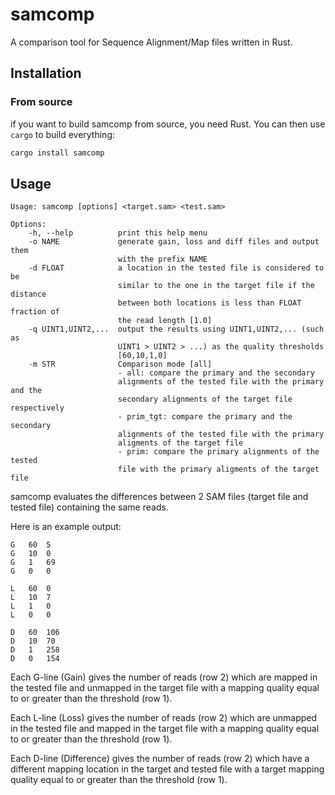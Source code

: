 # samcomp

A comparison tool for Sequence Alignment/Map files written in Rust.

## Installation

### From source
if you want to build samcomp from source, you need Rust. You can then use `cargo` to build everything:

```bash
cargo install samcomp
```

## Usage

```
Usage: samcomp [options] <target.sam> <test.sam>

Options:
    -h, --help          print this help menu
    -o NAME             generate gain, loss and diff files and output them
                        with the prefix NAME
    -d FLOAT            a location in the tested file is considered to be
                        similar to the one in the target file if the distance
                        between both locations is less than FLOAT fraction of
                        the read length [1.0]
    -q UINT1,UINT2,...  output the results using UINT1,UINT2,... (such as
                        UINT1 > UINT2 > ...) as the quality thresholds
                        [60,10,1,0]
    -m STR              Comparison mode [all]
                        - all: compare the primary and the secondary
                        alignments of the tested file with the primary and the
                        secondary alignments of the target file respectively
                        - prim_tgt: compare the primary and the secondary
                        alignments of the tested file with the primary
                        aligments of the target file
                        - prim: compare the primary alignments of the tested
                        file with the primary aligments of the target file
```

samcomp evaluates the differences between 2 SAM files (target file and tested file) containing the same reads.

Here is an example output:

```
G	60	5
G	10	0
G	1	69
G	0	0

L	60	0
L	10	7
L	1	0
L	0	0

D	60	106
D	10	70
D	1	258
D	0	154
```

Each G-line (Gain) gives the number of reads (row 2) which are mapped in the tested file and unmapped in the target file with a mapping quality equal to or greater than the threshold (row 1).

Each L-line (Loss) gives the number of reads (row 2) which are unmapped in the tested file and mapped in the target file with a mapping quality equal to or greater than the threshold (row 1).

Each D-line (Difference) gives the number of reads (row 2) which have a different mapping location in the target and tested file with a target mapping quality equal to or greater than the threshold (row 1).
